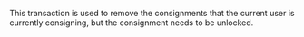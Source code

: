 

This transaction is used to remove the consignments that the current user is currently consigning, but the consignment needs to be unlocked.